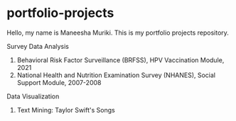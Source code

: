 # portfolio-projects

Hello, my name is Maneesha Muriki. This is my portfolio projects repository.

Survey Data Analysis 
1. Behavioral Risk Factor Surveillance (BRFSS), HPV Vaccination Module, 2021
2. National Health and Nutrition Examination Survey (NHANES), Social Support Module, 2007-2008

Data Visualization
1. Text Mining: Taylor Swift's Songs
